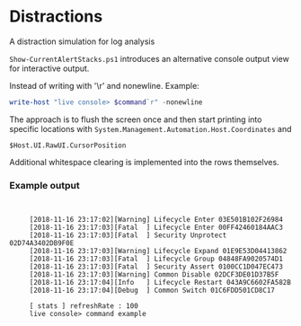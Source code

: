 # Distractions
A distraction simulation for log analysis

`Show-CurrentAlertStacks.ps1` introduces an alternative console output view for interactive output.

Instead of writing with '\r' and nonewline. Example:

```powershell
write-host "live console> $command`r" -nonewline
```

The approach is to flush the screen once and then start printing into specific locations with `System.Management.Automation.Host.Coordinates` and

`$Host.UI.RawUI.CursorPosition`

Additional whitespace clearing is implemented into the rows themselves.

### Example output
```


     [2018-11-16 23:17:02][Warning] Lifecycle Enter 03E501B102F26984   
     [2018-11-16 23:17:03][Fatal  ] Lifecycle Enter 00FF42460184AAC3   
     [2018-11-16 23:17:03][Fatal  ] Security Unprotect 02D74A3402DB9F0E
     [2018-11-16 23:17:03][Warning] Lifecycle Expand 01E9E53D04413862  
     [2018-11-16 23:17:03][Fatal  ] Lifecycle Group 04848FA9020574D1   
     [2018-11-16 23:17:03][Fatal  ] Security Assert 0100CC1D047EC473   
     [2018-11-16 23:17:03][Warning] Common Disable 02DCF3DE01D37B5F    
     [2018-11-16 23:17:04][Info   ] Lifecycle Restart 043A9C6602FA582B 
     [2018-11-16 23:17:04][Debug  ] Common Switch 01C6FDD501CD8C17     

     [ stats ] refreshRate : 100 
     live console> command example
     
     
```